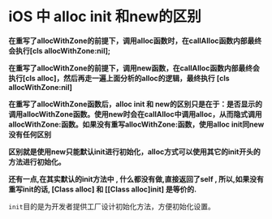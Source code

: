 # iOS 中 alloc init 和new的区别

**在重写了allocWithZone的前提下，调用alloc函数时，在callAlloc函数内部最终会执行[cls allocWithZone:nil];**

**在重写了allocWithZone的前提下，调用new函数，在callAlloc函数内部最终会执行[cls alloc]，然后再走一遍上面分析的alloc的逻辑，最终执行 [cls allocWithZone:nil]**

**在重写了allocWithZone函数后，alloc init 和 new的区别只是在于：是否显示的调用allocWithZone函数。使用new时会在callAlloc中调用alloc，从而隐式调用allocWithZone:函数。如果没有重写allocWithZone:函数，使用alloc init同new没有任何区别**



**区别就是使用new只能默认init进行初始化，alloc方式可以使用其它的init开头的方法进行初始化。**

**还有一点,在其实默认的init方法中 , 什么都没有做,直接返回了self , 所以,如果没有重写init的话, [Class alloc] 和 [[Class alloc]init] 是等价的.**



`init`目的是为开发者提供工厂设计初始化方法，方便初始化设置。
